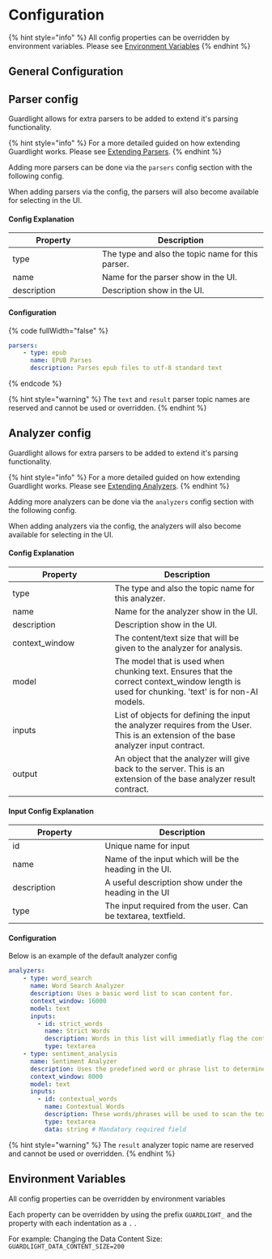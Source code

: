 # Configuration

{% hint style="info" %}
All config properties can be overridden by environment variables. Please see [Environment Variables](https://van-niekerk.gitbook.io/guardlight/system-components/server/configuration#environment-variables)
{% endhint %}

## General Configuration



## Parser config

Guardlight allows for extra parsers to be added to extend it's parsing functionality.

{% hint style="info" %}
For a more detailed guided on how extending Guardlight works. Please see [Extending Parsers](https://van-niekerk.gitbook.io/guardlight/getting-started/extending-guardlight#adding-parsers-example).
{% endhint %}

Adding more parsers can be done via the `parsers` config section with the following config.

When adding parsers via the config, the parsers will also become available for selecting in the UI.

#### Config Explanation

<table><thead><tr><th width="161">Property</th><th>Description</th></tr></thead><tbody><tr><td>type</td><td>The type and also the topic name for this parser.</td></tr><tr><td>name</td><td>Name for the parser show in the UI.</td></tr><tr><td>description</td><td>Description show in the UI.</td></tr></tbody></table>

#### Configuration

{% code fullWidth="false" %}
```yaml
parsers:
    - type: epub
      name: EPUB Parses
      description: Parses epub files to utf-8 standard text
```
{% endcode %}

{% hint style="warning" %}
The `text` and `result` parser topic names are reserved and cannot be used or overridden.&#x20;
{% endhint %}

## Analyzer config

Guardlight allows for extra parsers to be added to extend it's parsing functionality.

{% hint style="info" %}
For a more detailed guided on how extending Guardlight works. Please see [Extending Analyzers](https://van-niekerk.gitbook.io/guardlight/getting-started/extending-guardlight#adding-analyzers-example).
{% endhint %}

Adding more analyzers can be done via the `analyzers` config section with the following config.

When adding analyzers via the config, the analyzers will also become available for selecting in the UI.

#### Config Explanation

<table><thead><tr><th width="186">Property</th><th>Description</th></tr></thead><tbody><tr><td>type</td><td>The type and also the topic name for this analyzer.</td></tr><tr><td>name</td><td>Name for the analyzer show in the UI.</td></tr><tr><td>description</td><td>Description show in the UI.</td></tr><tr><td>context_window</td><td>The content/text size that will be given to the analyzer for analysis.</td></tr><tr><td>model</td><td>The model that is used when chunking text. Ensures that the correct context_window length is used for chunking. 'text' is for non-AI models.</td></tr><tr><td>inputs</td><td>List of objects for defining the input the analyzer requires from the User. This is an extension of the base analyzer input contract.</td></tr><tr><td>output</td><td>An object that the analyzer will give back to the server. This is an extension of the base analyzer result contract.</td></tr></tbody></table>

#### Input Config Explanation

<table><thead><tr><th width="166.5">Property</th><th>Description</th></tr></thead><tbody><tr><td>id</td><td>Unique name for input</td></tr><tr><td>name</td><td>Name of the input which will be the heading in the UI.</td></tr><tr><td>description</td><td>A useful description show under the heading in the UI</td></tr><tr><td>type</td><td>The input required from the user. Can be textarea, textfield.</td></tr></tbody></table>

#### Configuration

Below is an example of the default analyzer config

```yaml
analyzers:
    - type: word_search
      name: Word Search Analyzer
      description: Uses a basic word list to scan content for.
      context_window: 16000
      model: text
      inputs:
        - id: strict_words
          name: Strict Words
          description: Words in this list will immediatly flag the content.
          type: textarea
    - type: sentiment_analysis
      name: Sentiment Analyzer
      description: Uses the predefined word or phrase list to determine the sentiment of each word/phrase
      context_window: 8000
      model: text
      inputs:
        - id: contextual_words
          name: Contextual Words
          description: These words/phrases will be used to scan the text and a score (between -1 and 1) will be determined for each. 
          type: textarea
          data: string # Mandatory required field
```

{% hint style="warning" %}
The `result` analyzer topic name are reserved and cannot be used or overridden.
{% endhint %}

## Environment Variables

All config properties can be overridden by environment variables

Each property can be overridden by using the prefix `GUARDLIGHT_` and the property with each indentation as a `.` .

For example: Changing the Data Content Size: `GUARDLIGHT_DATA_CONTENT_SIZE=200`



